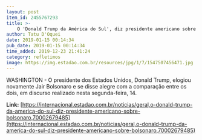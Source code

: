 ```yaml
---
layout: post
item_id: 2455767293
title: >-
    O 'Donald Trump da América do Sul', diz presidente americano sobre Bolsonaro
author: Tatu D'Oquei
date: 2019-01-15 00:14:34
pub_date: 2019-01-15 00:14:34
time_added: 2019-12-23 21:41:24
category: refletimos
image: https://img.estadao.com.br/resources/jpg/1/7/1547507456471.jpg
---
```


WASHINGTON - O presidente dos Estados Unidos, Donald Trump, elogiou novamente Jair Bolsonaro e se disse alegre com a comparação entre os dois, em discurso realizado nesta segunda-feira, 14.

**Link:** [https://internacional.estadao.com.br/noticias/geral,o-donald-trump-da-america-do-sul-diz-presidente-americano-sobre-bolsonaro,70002679485](https://internacional.estadao.com.br/noticias/geral,o-donald-trump-da-america-do-sul-diz-presidente-americano-sobre-bolsonaro,70002679485)

